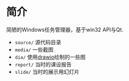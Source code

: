 # 简介

简陋的Windows任务管理器，基于win32 API与Qt.

 - `source/` 源代码目录
 - `media/` 一些截图
 - `dia/` 使用[drawio](https://github.com/jgraph/drawio-desktop)绘制的一些图
 - `report/` 当时的课设报告
 - `slide/` 当时的展示用幻灯片
